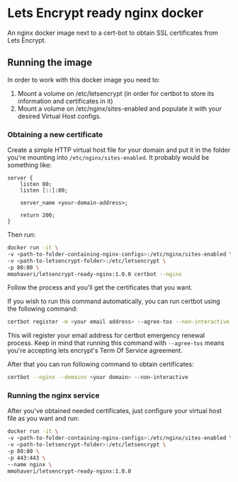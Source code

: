 # Lets Encrypt ready nginx docker

An nginx docker image next to a cert-bot to obtain SSL certificates from Lets Encrypt.

## Running the image

In order to work with this docker image you need to:

1. Mount a volume on /etc/letsencrypt (in order for certbot to store its information and certificates in it)
2. Mount a volume on /etc/nginx/sites-enabled and populate it with your desired Virtual Host configs.

### Obtaining a new certificate

Create a simple HTTP virtual host file for your domain and put it in the folder you're mounting into `/etc/nginx/sites-enabled`.
It probably would be something like:

```nginx
server {
    listen 80;
    listen [::]:80;

    server_name <your-domain-address>;

    return 200;
}
```

Then run:

```bash
docker run -it \
-v <path-to-folder-containing-nginx-configs>:/etc/nginx/sites-enabled \
-v <path-to-letsencrypt-folder>:/etc/letsencrypt \
-p 80:80 \
mmohaveri/letsencrypt-ready-nginx:1.0.0 certbot --nginx
```

Follow the process and you'll get the certificates that you want.

If you wish to run this command automatically, you can run certbot using the following command:

```bash
certbot register -m <your email address> --agree-tos --non-interactive
```

This will register your email address for certbot emergency renewal process. Keep in mind that running this command with
`--agree-tos` means you're accepting lets encrypt's Term Of Service agreement.

After that you can run following command to obtain certificates:

```bash
certbot --nginx --domains <your domain> --non-interactive
```

### Running the nginx service

After you've obtained needed certificates, just configure your virtual host file as you want and run:

```bash
docker run -it \
-v <path-to-folder-containing-nginx-configs>:/etc/nginx/sites-enabled \
-v <path-to-letsencrypt-folder>:/etc/letsencrypt \
-p 80:80 \
-p 443:443 \
--name nginx \
mmohaveri/letsencrypt-ready-nginx:1.0.0
```
